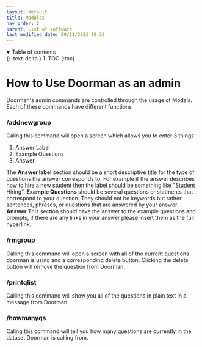 ```yaml
---
layout: default
title: Modules
nav_order: 2
parent: List of software
last_modified_date: 09/11/2023 10:32
---
```

<details open markdown="block">
  <summary>
    Table of contents
  </summary>
  {: .text-delta }
1. TOC
{:toc}
</details>

# How to Use Doorman as an admin
Doorman's admin commands are controlled through the usage of Modals. Each of these commands have different functions
### /addnewgroup
Caling this command will open a screen which allows you to enter 3 things
1. Answer Label 
2. Example Questions
3. Answer
   
The **Answer label** section should be a short descriptive title for the type of questions the answer corresponds to. For example if the answer describes how to hire a new student then the label should be something like "Student Hiring".
**Example Questions** should be several questions or statments that correspond to your question. They should not be keywords but rather sentences, phrases, or questions that are answered by your answer. **Answer** This section should have the answer to the example questions and prompts, if there are any links in your answer please insert them as the full hyperlink.

### /rmgroup
Calling this command will open a screen with all of the current questions doorman is using and a corresponding delete button. Clicking the delete button will remove the question from Doorman.

### /printqlist
Calling this command will show you all of the questions in plain text in a message from Doorman.

### /howmanyqs 
Caling this command will tell you how many questions are currently in the dataset Doorman is calling from.